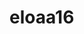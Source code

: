 # eloaa16
<!--
Bem vindos ao meu perfil💖
-Meu nome é Eloá, moro em Foz do Iguaçu
-Estou no primeiro ano do ensino médio
-Estou estudando na Alura e no github
-voce pode entrar em contato comigo 
eloa.lima16@escola.pr.gov.br









-->

